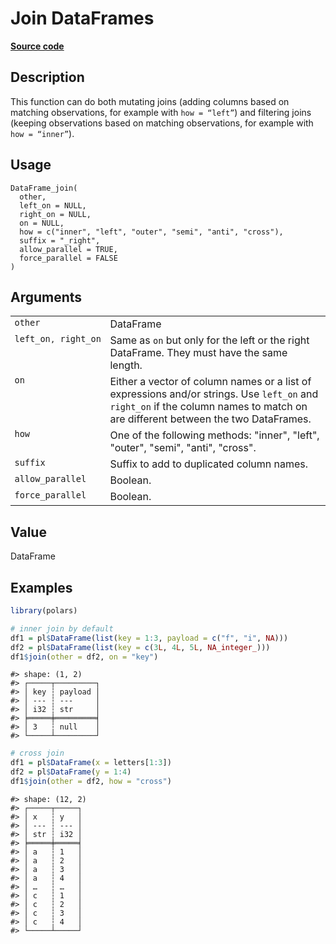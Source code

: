 
# Join DataFrames

[**Source code**](https://github.com/pola-rs/r-polars/tree/53c7d964901ed4a019998e89aff8c6d44691d793/R/dataframe__frame.R#L921)

## Description

This function can do both mutating joins (adding columns based on
matching observations, for example with <code>how = “left”</code>) and
filtering joins (keeping observations based on matching observations,
for example with <code>how = “inner”</code>).

## Usage

<pre><code class='language-R'>DataFrame_join(
  other,
  left_on = NULL,
  right_on = NULL,
  on = NULL,
  how = c("inner", "left", "outer", "semi", "anti", "cross"),
  suffix = "_right",
  allow_parallel = TRUE,
  force_parallel = FALSE
)
</code></pre>

## Arguments

<table>
<tr>
<td style="white-space: nowrap; font-family: monospace; vertical-align: top">
<code id="DataFrame_join_:_other">other</code>
</td>
<td>
DataFrame
</td>
</tr>
<tr>
<td style="white-space: nowrap; font-family: monospace; vertical-align: top">
<code id="DataFrame_join_:_left_on">left_on</code>,
<code id="DataFrame_join_:_right_on">right_on</code>
</td>
<td>
Same as <code>on</code> but only for the left or the right DataFrame.
They must have the same length.
</td>
</tr>
<tr>
<td style="white-space: nowrap; font-family: monospace; vertical-align: top">
<code id="DataFrame_join_:_on">on</code>
</td>
<td>
Either a vector of column names or a list of expressions and/or strings.
Use <code>left_on</code> and <code>right_on</code> if the column names
to match on are different between the two DataFrames.
</td>
</tr>
<tr>
<td style="white-space: nowrap; font-family: monospace; vertical-align: top">
<code id="DataFrame_join_:_how">how</code>
</td>
<td>
One of the following methods: "inner", "left", "outer", "semi", "anti",
"cross".
</td>
</tr>
<tr>
<td style="white-space: nowrap; font-family: monospace; vertical-align: top">
<code id="DataFrame_join_:_suffix">suffix</code>
</td>
<td>
Suffix to add to duplicated column names.
</td>
</tr>
<tr>
<td style="white-space: nowrap; font-family: monospace; vertical-align: top">
<code id="DataFrame_join_:_allow_parallel">allow_parallel</code>
</td>
<td>
Boolean.
</td>
</tr>
<tr>
<td style="white-space: nowrap; font-family: monospace; vertical-align: top">
<code id="DataFrame_join_:_force_parallel">force_parallel</code>
</td>
<td>
Boolean.
</td>
</tr>
</table>

## Value

DataFrame

## Examples

``` r
library(polars)

# inner join by default
df1 = pl$DataFrame(list(key = 1:3, payload = c("f", "i", NA)))
df2 = pl$DataFrame(list(key = c(3L, 4L, 5L, NA_integer_)))
df1$join(other = df2, on = "key")
```

    #> shape: (1, 2)
    #> ┌─────┬─────────┐
    #> │ key ┆ payload │
    #> │ --- ┆ ---     │
    #> │ i32 ┆ str     │
    #> ╞═════╪═════════╡
    #> │ 3   ┆ null    │
    #> └─────┴─────────┘

``` r
# cross join
df1 = pl$DataFrame(x = letters[1:3])
df2 = pl$DataFrame(y = 1:4)
df1$join(other = df2, how = "cross")
```

    #> shape: (12, 2)
    #> ┌─────┬─────┐
    #> │ x   ┆ y   │
    #> │ --- ┆ --- │
    #> │ str ┆ i32 │
    #> ╞═════╪═════╡
    #> │ a   ┆ 1   │
    #> │ a   ┆ 2   │
    #> │ a   ┆ 3   │
    #> │ a   ┆ 4   │
    #> │ …   ┆ …   │
    #> │ c   ┆ 1   │
    #> │ c   ┆ 2   │
    #> │ c   ┆ 3   │
    #> │ c   ┆ 4   │
    #> └─────┴─────┘
